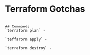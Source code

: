   # Terraform Gotchas
  
  ~~~~ Work In Progress ~~~~
  
  ## Commands
  `terraform plan` - 
  
  `teffarorm apply` - 
  
  `terraform destroy` - 

